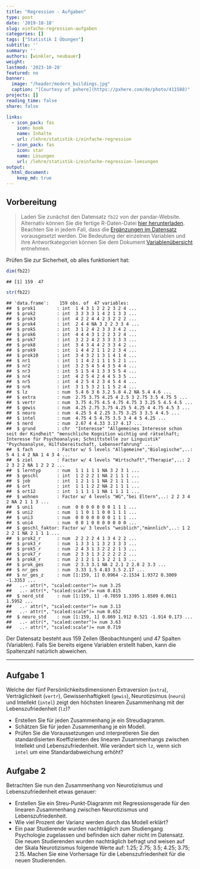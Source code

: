 ```yaml
---
title: "Regression - Aufgaben" 
type: post
date: '2019-10-18' 
slug: einfache-regression-aufgaben 
categories: [] 
tags: ["Statistik I Übungen"] 
subtitle: ''
summary: '' 
authors: [winkler, neubauer]
weight:
lastmod: '2023-10-28'
featured: no
banner:
  image: "/header/modern_buildings.jpg"
  caption: "[Courtesy of pxhere](https://pxhere.com/de/photo/411588)"
projects: []
reading_time: false
share: false

links:
  - icon_pack: fas
    icon: book
    name: Inhalte
    url: /lehre/statistik-i/einfache-regression
  - icon_pack: fas
    icon: star
    name: Lösungen
    url: /lehre/statistik-i/einfache-regression-loesungen
output:
  html_document:
    keep_md: true
---
```






## Vorbereitung



> Laden Sie zunächst den Datensatz `fb22` von der pandar-Website. Alternativ können Sie die fertige R-Daten-Datei [<i class="fas fa-download"></i> hier herunterladen](/daten/fb22.rda). Beachten Sie in jedem Fall, dass die [Ergänzungen im Datensatz](/lehre/statistik-i/regression/#prep) vorausgesetzt werden. Die Bedeutung der einzelnen Variablen und ihre Antwortkategorien können Sie dem Dokument [Variablenübersicht](/lehre/statistik-i/variablen.pdf) entnehmen.

Prüfen Sie zur Sicherheit, ob alles funktioniert hat: 


```r
dim(fb22)
```

```
## [1] 159  47
```

```r
str(fb22)
```

```
## 'data.frame':	159 obs. of  47 variables:
##  $ prok1        : int  1 4 3 1 2 2 2 3 2 4 ...
##  $ prok2        : int  3 3 3 3 1 4 2 1 3 3 ...
##  $ prok3        : int  4 2 2 4 4 2 3 2 2 2 ...
##  $ prok4        : int  2 4 4 NA 3 2 2 3 3 4 ...
##  $ prok5        : int  3 1 2 4 2 3 3 3 4 2 ...
##  $ prok6        : int  4 4 4 3 1 2 2 3 2 4 ...
##  $ prok7        : int  3 2 2 4 2 3 3 3 3 3 ...
##  $ prok8        : int  3 4 3 4 4 2 3 3 4 2 ...
##  $ prok9        : int  1 4 4 2 1 1 2 2 3 4 ...
##  $ prok10       : int  3 4 3 2 1 3 1 4 1 4 ...
##  $ nr1          : int  1 1 4 2 1 1 1 5 2 1 ...
##  $ nr2          : int  3 2 5 4 5 4 3 5 4 4 ...
##  $ nr3          : int  5 1 5 4 1 3 3 5 5 4 ...
##  $ nr4          : int  4 2 5 4 2 4 4 5 3 5 ...
##  $ nr5          : int  4 2 5 4 2 3 4 5 4 4 ...
##  $ nr6          : int  3 1 5 3 2 1 1 5 2 4 ...
##  $ lz           : num  5.4 6 3 6 3.2 5.8 4.2 NA 5.4 4.6 ...
##  $ extra        : num  2.75 3.75 4.25 4 2.5 3 2.75 3.5 4.75 5 ...
##  $ vertr        : num  3.75 4.75 4.5 4.75 4.75 3 3.25 5 4.5 4.5 ...
##  $ gewis        : num  4.25 2.75 3.75 4.25 5 4.25 4 4.75 4.5 3 ...
##  $ neuro        : num  4.25 5 4 2.25 3.75 3.25 3 3.5 4 4.5 ...
##  $ intel        : num  4.75 4 5 4.75 3.5 3 4 4 5 4.25 ...
##  $ nerd         : num  2.67 4 4.33 3.17 4.17 ...
##  $ grund        : chr  "Interesse" "Allgemeines Interesse schon seit der Kindheit" "menschliche Kognition wichtig und rätselhaft; Interesse für Psychoanalyse; Schnittstelle zur Linguistik" "Psychoanalyse, Hilfsbereitschaft, Lebenserfahrung" ...
##  $ fach         : Factor w/ 5 levels "Allgemeine","Biologische",..: 5 4 1 4 2 NA 1 4 3 4 ...
##  $ ziel         : Factor w/ 4 levels "Wirtschaft","Therapie",..: 2 2 3 2 2 NA 1 2 2 2 ...
##  $ lerntyp      : num  1 1 1 1 1 NA 3 2 3 1 ...
##  $ geschl       : int  1 2 2 2 1 NA 2 1 1 1 ...
##  $ job          : int  1 2 1 1 1 NA 2 1 1 1 ...
##  $ ort          : int  1 1 1 2 2 NA 2 1 1 1 ...
##  $ ort12        : int  1 1 1 1 1 NA 1 1 1 1 ...
##  $ wohnen       : Factor w/ 4 levels "WG","bei Eltern",..: 2 2 3 4 2 NA 2 1 1 3 ...
##  $ uni1         : num  0 0 0 0 0 0 0 1 1 1 ...
##  $ uni2         : num  1 1 0 1 1 0 0 1 1 1 ...
##  $ uni3         : num  0 0 0 0 0 0 0 1 1 1 ...
##  $ uni4         : num  0 0 1 0 0 0 0 0 0 0 ...
##  $ geschl_faktor: Factor w/ 3 levels "weiblich","männlich",..: 1 2 2 2 1 NA 2 1 1 1 ...
##  $ prok2_r      : num  2 2 2 2 4 1 3 4 2 2 ...
##  $ prok3_r      : num  1 3 3 1 1 3 2 3 3 3 ...
##  $ prok5_r      : num  2 4 3 1 3 2 2 2 1 3 ...
##  $ prok7_r      : num  2 3 3 1 3 2 2 2 2 2 ...
##  $ prok8_r      : num  2 1 2 1 1 3 2 2 1 3 ...
##  $ prok_ges     : num  2 3.3 3.1 NA 2 2.1 2 2.8 2 3.3 ...
##  $ nr_ges       : num  3.33 1.5 4.83 3.5 2.17 ...
##  $ nr_ges_z     : num [1:159, 1] 0.0964 -2.1534 1.9372 0.3009 -1.3353 ...
##   ..- attr(*, "scaled:center")= num 3.25
##   ..- attr(*, "scaled:scale")= num 0.815
##  $ nerd_std     : num [1:159, 1] -0.7059 1.3395 1.8509 0.0611 1.5952 ...
##   ..- attr(*, "scaled:center")= num 3.13
##   ..- attr(*, "scaled:scale")= num 0.652
##  $ neuro_std    : num [1:159, 1] 0.869 1.912 0.521 -1.914 0.173 ...
##   ..- attr(*, "scaled:center")= num 3.63
##   ..- attr(*, "scaled:scale")= num 0.719
```

Der Datensatz besteht aus 159 Zeilen (Beobachtungen) und 47 Spalten (Variablen). Falls Sie bereits eigene Variablen erstellt haben, kann die Spaltenzahl natürlich abweichen.

***
## Aufgabe 1
Welche der fünf Persönlichkeitsdimensionen Extraversion (`extra`), Verträglichkeit (`vertr`), Gewissenhaftigkeit (`gewis`), Neurotizsimus (`neuro`) und Intellekt (`intel`) zeigt den höchsten linearen Zusammenhang mit der Lebenszufriedenheit (`lz`)?

  * Erstellen Sie für jeden Zusammenhang je ein Streudiagramm. 
  * Schätzen Sie für jeden Zusammenhang je ein Modell. 
  * Prüfen Sie die Voraussetzungen und interpretieren Sie den standardisierten Koeffizienten des linearen Zusammenhangs zwischen Intellekt und Lebenszufriedenheit. Wie verändert sich `lz`, wenn sich `intel` um eine Standardabweichung erhöht?

## Aufgabe 2
Betrachten Sie nun den Zusammenhang von Neurotizismus und Lebenszufriedenheit etwas genauer:

  * Erstellen Sie ein Streu-Punkt-Diagramm  mit Regressionsgerade für den linearen Zusammenhang zwischen Neurotizismus und Lebenszufriedenheit.
  * Wie viel Prozent der Varianz werden durch das Modell erklärt?
  * Ein paar Studierende wurden nachträglich zum Studiengang Psychologie zugelassen und befinden sich daher nicht im Datensatz. Die neuen Studierenden wurden nachträglich befragt und weisen auf der Skala Neurotizismus folgende Werte auf: 1.25; 2.75; 3.5; 4.25; 3.75; 2.15. Machen Sie eine Vorhersage für die Lebenszufriedenheit für die neuen Studierenden.


